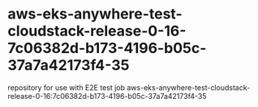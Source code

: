 # aws-eks-anywhere-test-cloudstack-release-0-16-7c06382d-b173-4196-b05c-37a7a42173f4-35
repository for use with E2E test job aws-eks-anywhere-test-cloudstack-release-0-16:7c06382d-b173-4196-b05c-37a7a42173f4-35
